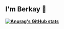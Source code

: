 ## I'm Berkay 👋

**[![Anurag's GitHub stats](https://github-readme-stats.vercel.app/api?username=berkayilikoba)](https://github.com/anuraghazra/github-readme-stats)**
